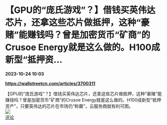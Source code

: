 # 【GPU的“庞氏游戏”？】借钱买英伟达芯片，还拿这些芯片做抵押，这种“豪赌”能赚钱吗？曾是加密货币“矿商”的Crusoe Energy就是这么做的。H100成新型“抵押资...

**2023-10-24 10:03**

**https://wallstreetcn.com/articles/3700311**

【GPU的“庞氏游戏”？】借钱买英伟达芯片，还拿这些芯片做抵押，这种“豪赌”能赚钱吗？曾是加密货币“矿商”的Crusoe Energy就是这么做的。H100成新型“抵押资产”，只要英伟达的芯片在市场仍“称霸”，云服务商就有利可图。  
![](https://img3.chouti.com/CHOUTI_20231024/D5987B7D5E214D5AA5A05C08D2AF4C46_W500H500.jpeg)  
[评论](https://m.chouti.com/link/40387631)